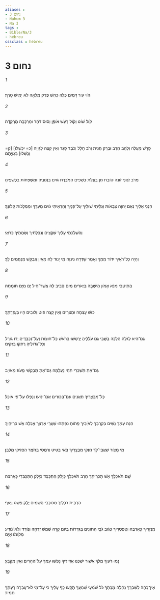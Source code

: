 ```yaml
---
aliases : 
- נחום 3
- Nahum 3
- Na 3
tags : 
- Bible/Na/3
- hébreu
cssclass : hébreu
---
```


# נחום 3

###### 1
הֹוי עִיר דָּמִים כֻּלָּהּ כַּחַשׁ פֶּרֶק מְלֵאָה לֹא יָמִישׁ טָרֶף׃
###### 2
קֹול שֹׁוט וְקֹול רַעַשׁ אֹופָן וְסוּס דֹּהֵר וּמֶרְכָּבָה מְרַקֵּדָה׃
###### 3
פָּרָשׁ מַעֲלֶה וְלַהַב חֶרֶב וּבְרַק חֲנִית וְרֹב חָלָל וְכֹבֶד פָּגֶר וְאֵין קֵצֶה לַגְּוִיָּה [כ= יִכְשְׁלוּ] [ק= וְכָשְׁלוּ] בִּגְוִיָּתָם׃
###### 4
מֵרֹב זְנוּנֵי זֹונָה טֹובַת חֵן בַּעֲלַת כְּשָׁפִים הַמֹּכֶרֶת גֹּויִם בִּזְנוּנֶיהָ וּמִשְׁפָּחֹות בִּכְשָׁפֶיהָ׃
###### 5
הִנְנִי אֵלַיִךְ נְאֻם יְהוָה צְבָאֹות וְגִלֵּיתִי שׁוּלַיִךְ עַל־פָּנָיִךְ וְהַרְאֵיתִי גֹויִם מַעְרֵךְ וּמַמְלָכֹות קְלֹונֵךְ׃
###### 6
וְהִשְׁלַכְתִּי עָלַיִךְ שִׁקֻּצִים וְנִבַּלְתִּיךְ וְשַׂמְתִּיךְ כְּרֹאִי׃
###### 7
וְהָיָה כָל־רֹאַיִךְ יִדֹּוד מִמֵּךְ וְאָמַר שָׁדְּדָה נִינְוֵה מִי יָנוּד לָהּ מֵאַיִן אֲבַקֵּשׁ מְנַחֲמִים לָךְ׃
###### 8
הֲתֵיטְבִי מִנֹּא אָמֹון הַיֹּשְׁבָה בַּיְאֹרִים מַיִם סָבִיב לָהּ אֲשֶׁר־חֵיל יָם מִיָּם חֹומָתָהּ׃
###### 9
כּוּשׁ עָצְמָה וּמִצְרַיִם וְאֵין קֵצֶה פּוּט וְלוּבִים הָיוּ בְּעֶזְרָתֵךְ׃
###### 10
גַּם־הִיא לַגֹּלָה הָלְכָה בַשֶּׁבִי גַּם עֹלָלֶיהָ יְרֻטְּשׁוּ בְּרֹאשׁ כָּל־חוּצֹות וְעַל־נִכְבַּדֶּיהָ יַדּוּ גֹורָל וְכָל־גְּדֹולֶיהָ רֻתְּקוּ בַזִּקִּים׃
###### 11
גַּם־אַתְּ תִּשְׁכְּרִי תְּהִי נַעֲלָמָה גַּם־אַתְּ תְּבַקְשִׁי מָעֹוז מֵאֹויֵב׃
###### 12
כָּל־מִבְצָרַיִךְ תְּאֵנִים עִם־בִּכּוּרִים אִם־יִנֹּועוּ וְנָפְלוּ עַל־פִּי אֹוכֵל׃
###### 13
הִנֵּה עַמֵּךְ נָשִׁים בְּקִרְבֵּךְ לְאֹיְבַיִךְ פָּתֹוחַ נִפְתְּחוּ שַׁעֲרֵי אַרְצֵךְ אָכְלָה אֵשׁ בְּרִיחָיִך׃
###### 14
מֵי מָצֹור שַׁאֲבִי־לָךְ חַזְּקִי מִבְצָרָיִךְ בֹּאִי בַטִּיט וְרִמְסִי בַחֹמֶר הַחֲזִיקִי מַלְבֵּן׃
###### 15
שָׁם תֹּאכְלֵךְ אֵשׁ תַּכְרִיתֵךְ חֶרֶב תֹּאכְלֵךְ כַּיָּלֶק הִתְכַּבֵּד כַּיֶּלֶק הִתְכַּבְּדִי כָּאַרְבֶּה׃
###### 16
הִרְבֵּית רֹכְלַיִךְ מִכֹּוכְבֵי הַשָּׁמָיִם יֶלֶק פָּשַׁט וַיָּעֹף׃
###### 17
מִנְּזָרַיִךְ כָּאַרְבֶּה וְטַפְסְרַיִךְ כְּגֹוב גֹּבָי הַחֹונִים בַּגְּדֵרֹות בְּיֹום קָרָה שֶׁמֶשׁ זָרְחָה וְנֹודַד וְלֹא־נֹודַע מְקֹומֹו אַיָּם׃
###### 18
נָמוּ רֹעֶיךָ מֶלֶךְ אַשּׁוּר יִשְׁכְּנוּ אַדִּירֶיךָ נָפֹשׁוּ עַמְּךָ עַל־הֶהָרִים וְאֵין מְקַבֵּץ׃
###### 19
אֵין־כֵּהָה לְשִׁבְרֶךָ נַחְלָה מַכָּתֶךָ כֹּל שֹׁמְעֵי שִׁמְעֲךָ תָּקְעוּ כַף עָלֶיךָ כִּי עַל־מִי לֹא־עָבְרָה רָעָתְךָ תָּמִיד׃
